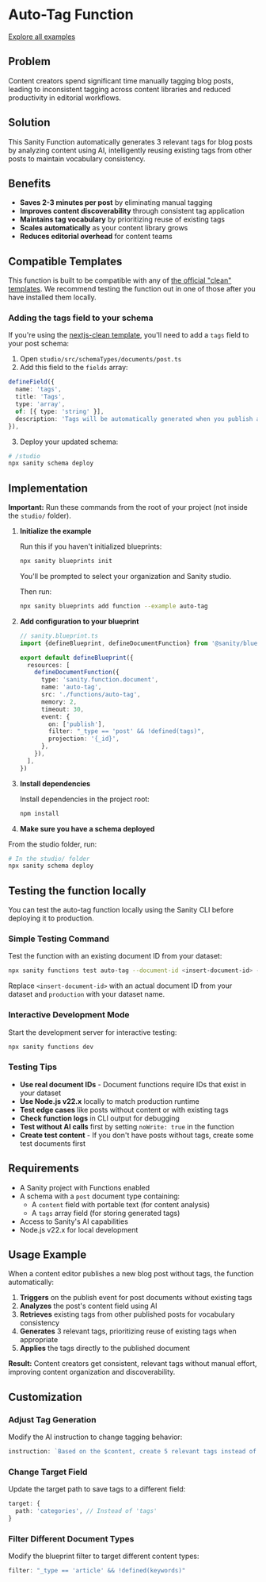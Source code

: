 # Auto-Tag Function

[Explore all examples](https://github.com/sanity-io/sanity/tree/main/examples)

## Problem

Content creators spend significant time manually tagging blog posts, leading to inconsistent tagging across content libraries and reduced productivity in editorial workflows.

## Solution

This Sanity Function automatically generates 3 relevant tags for blog posts by analyzing content using AI, intelligently reusing existing tags from other posts to maintain vocabulary consistency.

## Benefits

- **Saves 2-3 minutes per post** by eliminating manual tagging
- **Improves content discoverability** through consistent tag application
- **Maintains tag vocabulary** by prioritizing reuse of existing tags
- **Scales automatically** as your content library grows
- **Reduces editorial overhead** for content teams

## Compatible Templates

This function is built to be compatible with any of [the official "clean" templates](https://www.sanity.io/exchange/type=templates/by=sanity). We recommend testing the function out in one of those after you have installed them locally.

### Adding the tags field to your schema

If you're using the [nextjs-clean template](https://github.com/sanity-io/sanity-template-nextjs-clean), you'll need to add a `tags` field to your post schema:

1. Open `studio/src/schemaTypes/documents/post.ts`
2. Add this field to the `fields` array:

```typescript
defineField({
  name: 'tags',
  title: 'Tags',
  type: 'array',
  of: [{ type: 'string' }],
  description: 'Tags will be automatically generated when you publish a post',
}),
```

3. Deploy your updated schema:

```bash
# /studio
npx sanity schema deploy
```

## Implementation

**Important:** Run these commands from the root of your project (not inside the `studio/` folder).

1. **Initialize the example**

   Run this if you haven't initialized blueprints:

   ```bash
   npx sanity blueprints init
   ```

   You'll be prompted to select your organization and Sanity studio.

   Then run:

   ```bash
   npx sanity blueprints add function --example auto-tag
   ```

2. **Add configuration to your blueprint**

   ```ts
   // sanity.blueprint.ts
   import {defineBlueprint, defineDocumentFunction} from '@sanity/blueprints'

   export default defineBlueprint({
     resources: [
       defineDocumentFunction({
         type: 'sanity.function.document',
         name: 'auto-tag',
         src: './functions/auto-tag',
         memory: 2,
         timeout: 30,
         event: {
           on: ['publish'],
           filter: "_type == 'post' && !defined(tags)",
           projection: '{_id}',
         },
       }),
     ],
   })
   ```

3. **Install dependencies**

   Install dependencies in the project root:

   ```bash
   npm install
   ```

4. **Make sure you have a schema deployed**

From the studio folder, run:

```bash
# In the studio/ folder
npx sanity schema deploy
```

## Testing the function locally

You can test the auto-tag function locally using the Sanity CLI before deploying it to production.

### Simple Testing Command

Test the function with an existing document ID from your dataset:

```bash
npx sanity functions test auto-tag --document-id <insert-document-id> --dataset production --with-user-token
```

Replace `<insert-document-id>` with an actual document ID from your dataset and `production` with your dataset name.

### Interactive Development Mode

Start the development server for interactive testing:

```bash
npx sanity functions dev
```

### Testing Tips

- **Use real document IDs** - Document functions require IDs that exist in your dataset
- **Use Node.js v22.x** locally to match production runtime
- **Test edge cases** like posts without content or with existing tags
- **Check function logs** in CLI output for debugging
- **Test without AI calls** first by setting `noWrite: true` in the function
- **Create test content** - If you don't have posts without tags, create some test documents first

## Requirements

- A Sanity project with Functions enabled
- A schema with a `post` document type containing:
  - A `content` field with portable text (for content analysis)
  - A `tags` array field (for storing generated tags)
- Access to Sanity's AI capabilities
- Node.js v22.x for local development

## Usage Example

When a content editor publishes a new blog post without tags, the function automatically:

1. **Triggers** on the publish event for post documents without existing tags
2. **Analyzes** the post's content field using AI
3. **Retrieves** existing tags from other published posts for vocabulary consistency
4. **Generates** 3 relevant tags, prioritizing reuse of existing tags when appropriate
5. **Applies** the tags directly to the published document

**Result:** Content creators get consistent, relevant tags without manual effort, improving content organization and discoverability.

## Customization

### Adjust Tag Generation

Modify the AI instruction to change tagging behavior:

```typescript
instruction: `Based on the $content, create 5 relevant tags instead of 3. Focus on technical topics and use camelCase format.`
```

### Change Target Field

Update the target path to save tags to a different field:

```typescript
target: {
  path: 'categories', // Instead of 'tags'
}
```

### Filter Different Document Types

Modify the blueprint filter to target different content types:

```typescript
filter: "_type == 'article' && !defined(keywords)"
```
